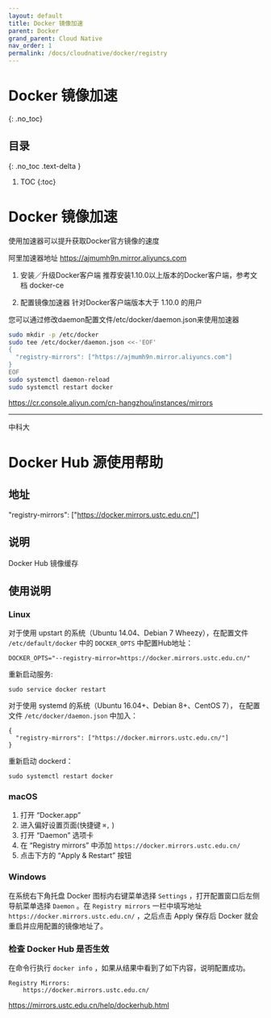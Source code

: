 ```yaml
---
layout: default
title: Docker 镜像加速
parent: Docker
grand_parent: Cloud Native
nav_order: 1
permalink: /docs/cloudnative/docker/registry
---
```


# Docker 镜像加速
{: .no_toc}

## 目录

{: .no_toc .text-delta }


1. TOC
{:toc}

# Docker 镜像加速


使用加速器可以提升获取Docker官方镜像的速度

阿里加速器地址
https://ajmumh9n.mirror.aliyuncs.com

1. 安装／升级Docker客户端
推荐安装1.10.0以上版本的Docker客户端，参考文档 docker-ce

2. 配置镜像加速器
针对Docker客户端版本大于 1.10.0 的用户

您可以通过修改daemon配置文件/etc/docker/daemon.json来使用加速器


```bash
sudo mkdir -p /etc/docker
sudo tee /etc/docker/daemon.json <<-'EOF'
{
  "registry-mirrors": ["https://ajmumh9n.mirror.aliyuncs.com"]
}
EOF
sudo systemctl daemon-reload
sudo systemctl restart docker
```


https://cr.console.aliyun.com/cn-hangzhou/instances/mirrors

---

中科大

# Docker Hub 源使用帮助

## 地址

  "registry-mirrors": ["https://docker.mirrors.ustc.edu.cn/"]



## 说明

Docker Hub 镜像缓存

## 使用说明

### Linux

对于使用 upstart 的系统（Ubuntu 14.04、Debian 7 Wheezy），在配置文件 `/etc/default/docker` 中的 `DOCKER_OPTS` 中配置Hub地址：

```
DOCKER_OPTS="--registry-mirror=https://docker.mirrors.ustc.edu.cn/"
```

重新启动服务:

```
sudo service docker restart
```

对于使用 systemd 的系统（Ubuntu 16.04+、Debian 8+、CentOS 7）， 在配置文件 `/etc/docker/daemon.json` 中加入：

```
{
  "registry-mirrors": ["https://docker.mirrors.ustc.edu.cn/"]
}
```

重新启动 dockerd：

```
sudo systemctl restart docker
```

### macOS

1. 打开 “Docker.app”
2. 进入偏好设置页面(快捷键 `⌘,` )
3. 打开 “Daemon” 选项卡
4. 在 “Registry mirrors” 中添加 `https://docker.mirrors.ustc.edu.cn/`
5. 点击下方的 “Apply & Restart” 按钮

### Windows

在系统右下角托盘 Docker 图标内右键菜单选择 `Settings` ，打开配置窗口后左侧导航菜单选择 `Daemon` 。在 `Registry mirrors` 一栏中填写地址 `https://docker.mirrors.ustc.edu.cn/` ，之后点击 Apply 保存后 Docker 就会重启并应用配置的镜像地址了。

### 检查 Docker Hub 是否生效

在命令行执行 `docker info` ，如果从结果中看到了如下内容，说明配置成功。

```
Registry Mirrors:
    https://docker.mirrors.ustc.edu.cn/
```

https://mirrors.ustc.edu.cn/help/dockerhub.html